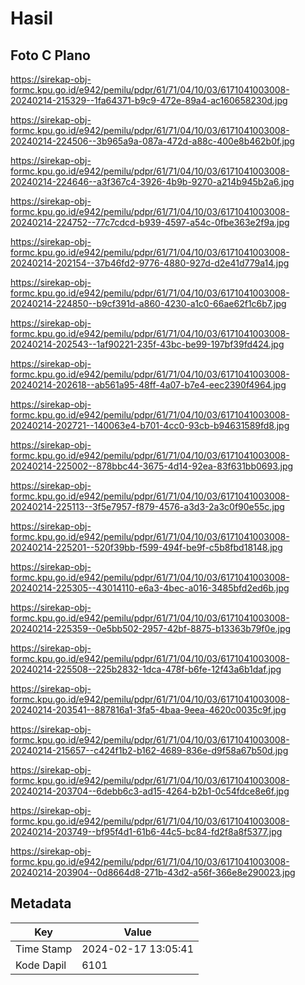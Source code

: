 # Hasil

## Foto C Plano

https://sirekap-obj-formc.kpu.go.id/e942/pemilu/pdpr/61/71/04/10/03/6171041003008-20240214-215329--1fa64371-b9c9-472e-89a4-ac160658230d.jpg

https://sirekap-obj-formc.kpu.go.id/e942/pemilu/pdpr/61/71/04/10/03/6171041003008-20240214-224506--3b965a9a-087a-472d-a88c-400e8b462b0f.jpg

https://sirekap-obj-formc.kpu.go.id/e942/pemilu/pdpr/61/71/04/10/03/6171041003008-20240214-224646--a3f367c4-3926-4b9b-9270-a214b945b2a6.jpg

https://sirekap-obj-formc.kpu.go.id/e942/pemilu/pdpr/61/71/04/10/03/6171041003008-20240214-224752--77c7cdcd-b939-4597-a54c-0fbe363e2f9a.jpg

https://sirekap-obj-formc.kpu.go.id/e942/pemilu/pdpr/61/71/04/10/03/6171041003008-20240214-202154--37b46fd2-9776-4880-927d-d2e41d779a14.jpg

https://sirekap-obj-formc.kpu.go.id/e942/pemilu/pdpr/61/71/04/10/03/6171041003008-20240214-224850--b9cf391d-a860-4230-a1c0-66ae62f1c6b7.jpg

https://sirekap-obj-formc.kpu.go.id/e942/pemilu/pdpr/61/71/04/10/03/6171041003008-20240214-202543--1af90221-235f-43bc-be99-197bf39fd424.jpg

https://sirekap-obj-formc.kpu.go.id/e942/pemilu/pdpr/61/71/04/10/03/6171041003008-20240214-202618--ab561a95-48ff-4a07-b7e4-eec2390f4964.jpg

https://sirekap-obj-formc.kpu.go.id/e942/pemilu/pdpr/61/71/04/10/03/6171041003008-20240214-202721--140063e4-b701-4cc0-93cb-b94631589fd8.jpg

https://sirekap-obj-formc.kpu.go.id/e942/pemilu/pdpr/61/71/04/10/03/6171041003008-20240214-225002--878bbc44-3675-4d14-92ea-83f631bb0693.jpg

https://sirekap-obj-formc.kpu.go.id/e942/pemilu/pdpr/61/71/04/10/03/6171041003008-20240214-225113--3f5e7957-f879-4576-a3d3-2a3c0f90e55c.jpg

https://sirekap-obj-formc.kpu.go.id/e942/pemilu/pdpr/61/71/04/10/03/6171041003008-20240214-225201--520f39bb-f599-494f-be9f-c5b8fbd18148.jpg

https://sirekap-obj-formc.kpu.go.id/e942/pemilu/pdpr/61/71/04/10/03/6171041003008-20240214-225305--43014110-e6a3-4bec-a016-3485bfd2ed6b.jpg

https://sirekap-obj-formc.kpu.go.id/e942/pemilu/pdpr/61/71/04/10/03/6171041003008-20240214-225359--0e5bb502-2957-42bf-8875-b13363b79f0e.jpg

https://sirekap-obj-formc.kpu.go.id/e942/pemilu/pdpr/61/71/04/10/03/6171041003008-20240214-225508--225b2832-1dca-478f-b6fe-12f43a6b1daf.jpg

https://sirekap-obj-formc.kpu.go.id/e942/pemilu/pdpr/61/71/04/10/03/6171041003008-20240214-203541--887816a1-3fa5-4baa-9eea-4620c0035c9f.jpg

https://sirekap-obj-formc.kpu.go.id/e942/pemilu/pdpr/61/71/04/10/03/6171041003008-20240214-215657--c424f1b2-b162-4689-836e-d9f58a67b50d.jpg

https://sirekap-obj-formc.kpu.go.id/e942/pemilu/pdpr/61/71/04/10/03/6171041003008-20240214-203704--6debb6c3-ad15-4264-b2b1-0c54fdce8e6f.jpg

https://sirekap-obj-formc.kpu.go.id/e942/pemilu/pdpr/61/71/04/10/03/6171041003008-20240214-203749--bf95f4d1-61b6-44c5-bc84-fd2f8a8f5377.jpg

https://sirekap-obj-formc.kpu.go.id/e942/pemilu/pdpr/61/71/04/10/03/6171041003008-20240214-203904--0d8664d8-271b-43d2-a56f-366e8e290023.jpg


## Metadata

| Key        | Value               |
| ---------- | ------------------- |
| Time Stamp | 2024-02-17 13:05:41 |
| Kode Dapil | 6101                |



